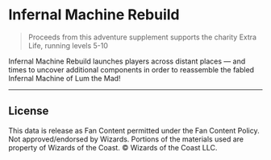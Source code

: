 # Infernal Machine Rebuild

> Proceeds from this adventure supplement supports the charity Extra Life, running levels 5-10

Infernal Machine Rebuild launches players across distant places — and times to uncover additional components in order to reassemble the fabled Infernal Machine of Lum the Mad!

---

## License

This data is release as Fan Content permitted under the Fan Content Policy. Not approved/endorsed by Wizards. Portions of the materials used are property of Wizards of the Coast. © Wizards of the Coast LLC.

